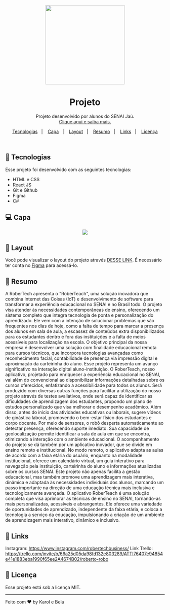 <p align="center">
  <img src="./site/src/assets/img/logoRoberTech.png" width="250px">
</p>
<h1 align="center"> Projeto </h1>

<p align="center">
Projeto desenvolvido por alunos do SENAI Jaú. <br/>
<a href="https://google.com">Clique aqui e saiba mais.</a>
</p>

<p align="center">
  <a href="#-tecnologias">Tecnologias</a>&nbsp;&nbsp;&nbsp;|&nbsp;&nbsp;&nbsp;
  <a href="#-projeto">Capa</a>&nbsp;&nbsp;&nbsp;|&nbsp;&nbsp;&nbsp;
  <a href="#-layout">Layout</a>&nbsp;&nbsp;&nbsp;|&nbsp;&nbsp;&nbsp;
  <a href="#-resumo">Resumo</a>&nbsp;&nbsp;&nbsp;|&nbsp;&nbsp;&nbsp;
  <a href="#-links">Links</a>&nbsp;&nbsp;&nbsp;|&nbsp;&nbsp;&nbsp;
  <a href="#memo-licença">Licença</a>
</p>




<br>



## 🚀 Tecnologias

Esse projeto foi desenvolvido com as seguintes tecnologias:

- HTML e CSS
- React JS
- Git e Github
- Figma
- C#

## 💻 Capa

<p align="center">
  <img src="site/src/assets/img/BannerRoberTech.png">
</p>

## 🔖 Layout

Você pode visualizar o layout do projeto através [DESSE LINK](https://www.figma.com/design/EXO9bMbfDftiEB7ArcTelU/Untitled?node-id=613-9&node-type=canvas&t=S9Ng1cSfo9IgLSze-0). É necessário ter conta no [Figma](https://figma.com) para acessá-lo.

## 📖 Resumo

A RoberTech apresenta o "RoberTeach", uma solução inovadora que combina Internet das Coisas (IoT) e desenvolvimento de software para transformar a experiência educacional no SENAI e no Brasil todo. O projeto visa atender às necessidades contemporâneas de ensino, oferecendo um sistema completo que integra tecnologia de ponta e personalização do aprendizado. Ele vem com a intenção de solucionar problemas que são frequentes nos dias de hoje, como a falta de tempo para marcar a presença dos alunos em sala de aula, a escassez de conteúdos extra disponibilizados para os estudantes dentro e fora das instituições e a falta de meios acessíveis para localização na escola. O objetivo principal da nossa empresa é desenvolver uma solução com finalidade educacional remota para cursos técnicos, que incorpora tecnologias avançadas como reconhecimento facial, contabilidade de presença via impressão digital e aproximação da carteirinha do aluno. Esse projeto representa um avanço significativo na interação digital aluno-instituição. O RoberTeach, nosso aplicativo, projetado para enriquecer a experiência educacional no SENAI, vai além do convencional ao disponibilizar informações detalhadas sobre os cursos oferecidos, enfatizando a acessibilidade para todos os alunos. Será produzido com diversas outras funções para facilitar a utilização do nosso projeto através de testes avaliativos, onde será capaz de identificar as dificuldades de aprendizagem dos estudantes, propondo um plano de estudos personalizado que visa melhorar o desempenho acadêmico. Além disso, antes do início das atividades educativas ou laborais, sugere vídeos de ginástica laboral, promovendo o bem-estar físico dos estudantes e corpo docente. Por meio de sensores, o robô desperta automaticamente ao detectar presença, oferecendo suporte imediato. Sua capacidade de geolocalização permite identificar a sala de aula em que se encontra, otimizando a interação com o ambiente educacional. O acompanhamento do projeto se dá também por um aplicativo inovador, que se divide em ensino remoto e institucional. No modo remoto, o aplicativo adapta as aulas de acordo com a faixa etária do usuário, enquanto na modalidade institucional, oferece um calendário virtual, um guia interativo para navegação pela instituição, carteirinha do aluno e informações atualizadas sobre os cursos SENAI. Este projeto não apenas facilita a gestão educacional, mas também promove uma aprendizagem mais interativa, dinâmica e adaptada às necessidades individuais dos alunos, marcando um passo importante na direção de uma educação técnica mais inclusiva e tecnologicamente avançada. O aplicativo RoberTeach é uma solução completa que visa aprimorar as técnicas de ensino no SENAI, tornando-as mais personalizadas, acessíveis e abrangentes. Ele oferece uma variedade de oportunidades de aprendizado, independente da faixa etária, e coloca a tecnologia a serviço da educação, impulsionando a criação de um ambiente de aprendizagem mais interativo, dinâmico e inclusivo.       


## 🔗 Links
Instagram: https://www.instagram.com/robertechbusiness/
Link
Trello: https://trello.com/invite/b/66a25d05da98fd132e803289/ATTI76407e94854e41e1883eba1990f65ee2A4674B02/roberto-robo 

## :memo: Licença

Esse projeto está sob a licença MIT.

---

Feito com ♥ by Karol e Bela
